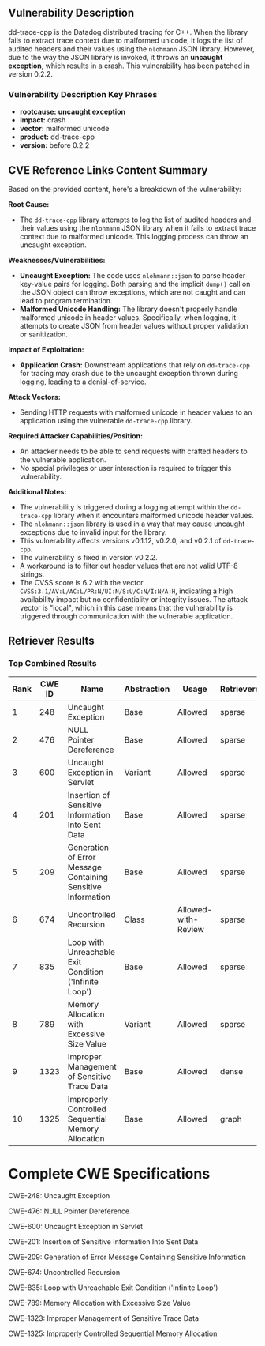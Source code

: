 ## Vulnerability Description
dd-trace-cpp is the Datadog distributed tracing for C++. When the library fails to extract trace context due to malformed unicode, it logs the list of audited headers and their values using the `nlohmann` JSON library. However, due to the way the JSON library is invoked, it throws an **uncaught exception**, which results in a crash. This vulnerability has been patched in version 0.2.2.

### Vulnerability Description Key Phrases
- **rootcause:** **uncaught exception**
- **impact:** crash
- **vector:** malformed unicode
- **product:** dd-trace-cpp
- **version:** before 0.2.2

## CVE Reference Links Content Summary
Based on the provided content, here's a breakdown of the vulnerability:

**Root Cause:**

- The `dd-trace-cpp` library attempts to log the list of audited headers and their values using the `nlohmann` JSON library when it fails to extract trace context due to malformed unicode. This logging process can throw an uncaught exception.

**Weaknesses/Vulnerabilities:**

- **Uncaught Exception:** The code uses `nlohmann::json` to parse header key-value pairs for logging. Both parsing and the implicit `dump()` call on the JSON object can throw exceptions, which are not caught and can lead to program termination.
- **Malformed Unicode Handling:** The library doesn't properly handle malformed unicode in header values. Specifically, when logging, it attempts to create JSON from header values without proper validation or sanitization.

**Impact of Exploitation:**

- **Application Crash:** Downstream applications that rely on `dd-trace-cpp` for tracing may crash due to the uncaught exception thrown during logging, leading to a denial-of-service.

**Attack Vectors:**

- Sending HTTP requests with malformed unicode in header values to an application using the vulnerable `dd-trace-cpp` library.

**Required Attacker Capabilities/Position:**

- An attacker needs to be able to send requests with crafted headers to the vulnerable application.
- No special privileges or user interaction is required to trigger this vulnerability.

**Additional Notes:**

- The vulnerability is triggered during a logging attempt within the `dd-trace-cpp` library when it encounters malformed unicode header values.
- The `nlohmann::json` library is used in a way that may cause uncaught exceptions due to invalid input for the library.
- This vulnerability affects versions v0.1.12, v0.2.0, and v0.2.1 of `dd-trace-cpp`.
- The vulnerability is fixed in version v0.2.2.
- A workaround is to filter out header values that are not valid UTF-8 strings.
- The CVSS score is 6.2 with the vector `CVSS:3.1/AV:L/AC:L/PR:N/UI:N/S:U/C:N/I:N/A:H`, indicating a high availability impact but no confidentiality or integrity issues. The attack vector is "local", which in this case means that the vulnerability is triggered through communication with the vulnerable application.

## Retriever Results

### Top Combined Results

| Rank | CWE ID | Name | Abstraction | Usage  | Retrievers | Individual Scores |
|------|--------|------|-------------|-------|------------|-------------------|
| 1 | 248 | Uncaught Exception | Base | Allowed | sparse | 0.421 |
| 2 | 476 | NULL Pointer Dereference | Base | Allowed | sparse | 0.372 |
| 3 | 600 | Uncaught Exception in Servlet  | Variant | Allowed | sparse | 0.364 |
| 4 | 201 | Insertion of Sensitive Information Into Sent Data | Base | Allowed | sparse | 0.364 |
| 5 | 209 | Generation of Error Message Containing Sensitive Information | Base | Allowed | sparse | 0.359 |
| 6 | 674 | Uncontrolled Recursion | Class | Allowed-with-Review | sparse | 0.356 |
| 7 | 835 | Loop with Unreachable Exit Condition ('Infinite Loop') | Base | Allowed | sparse | 0.353 |
| 8 | 789 | Memory Allocation with Excessive Size Value | Variant | Allowed | sparse | 0.346 |
| 9 | 1323 | Improper Management of Sensitive Trace Data | Base | Allowed | dense | 0.445 |
| 10 | 1325 | Improperly Controlled Sequential Memory Allocation | Base | Allowed | graph | 0.002 |



# Complete CWE Specifications

CWE-248: Uncaught Exception

CWE-476: NULL Pointer Dereference

CWE-600: Uncaught Exception in Servlet 

CWE-201: Insertion of Sensitive Information Into Sent Data

CWE-209: Generation of Error Message Containing Sensitive Information

CWE-674: Uncontrolled Recursion

CWE-835: Loop with Unreachable Exit Condition ('Infinite Loop')

CWE-789: Memory Allocation with Excessive Size Value

CWE-1323: Improper Management of Sensitive Trace Data

CWE-1325: Improperly Controlled Sequential Memory Allocation